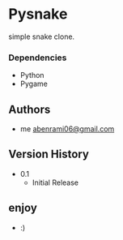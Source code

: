 # Pysnake

simple snake clone.

### Dependencies

* Python
* Pygame

## Authors

* me
 abenrami06@gmail.com

## Version History

* 0.1
    * Initial Release

## enjoy
 
 * :)

